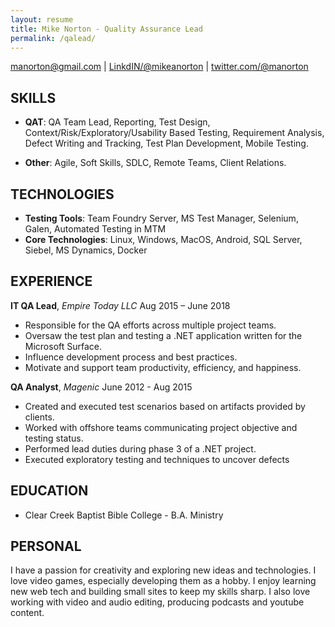```yaml
---
layout: resume
title: Mike Norton - Quality Assurance Lead
permalink: /qalead/
---
```

manorton@gmail.com | [LinkdIN/@mikeanorton](https://www.linkedin.com/in/mikeanorton/) | [twitter.com/@manorton](https://twitter.com/manorton)

SKILLS
--------------
* **QAT**: QA Team Lead, Reporting, Test Design, Context/Risk/Exploratory/Usability Based Testing, Requirement Analysis, Defect Writing and Tracking, Test Plan Development, Mobile Testing.

* **Other**: Agile, Soft Skills, SDLC, Remote Teams, Client Relations.

TECHNOLOGIES
---------------
* **Testing Tools**: Team Foundry Server, MS Test Manager, Selenium, Galen, Automated Testing in MTM
* **Core Technologies**: Linux, Windows, MacOS, Android, SQL Server, Siebel, MS Dynamics, Docker 

EXPERIENCE
----------

**IT QA Lead**, *Empire Today LLC* Aug 2015 – June 2018

  - Responsible for the QA efforts across multiple project teams.
  - Oversaw the test plan and testing a .NET application written for the Microsoft Surface.
  - Influence development process and best practices.
  - Motivate and support team productivity, efficiency, and happiness.

**QA Analyst**, *Magenic* June 2012 - Aug 2015

  - Created and executed test scenarios based on artifacts provided by clients.
  - Worked with offshore teams communicating project objective and testing status.
  - Performed lead duties during phase 3 of a .NET project.
  - Executed exploratory testing and techniques to uncover defects



EDUCATION
----------
 - Clear Creek Baptist Bible College - B.A. Ministry

PERSONAL
----------
I have a passion for creativity and exploring new ideas and technologies. I love video games, especially developing them as a hobby. I enjoy learning new web tech and building small sites to keep my skills sharp. I also love working with video and audio editing, producing podcasts and youtube content.